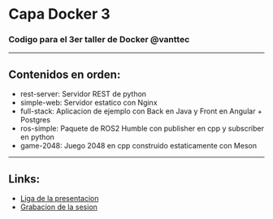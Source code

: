 # Capa Docker 3

### Codigo para el 3er taller de Docker @vanttec

---

## Contenidos en orden:
* rest-server: Servidor REST de python
* simple-web: Servidor estatico con Nginx
* full-stack: Aplicacion de ejemplo con Back en Java y Front en Angular + Postgres
* ros-simple: Paquete de ROS2 Humble con publisher en cpp y subscriber en python
* game-2048: Juego 2048 en cpp construido estaticamente con Meson

---

## Links: 
* [Liga de la presentacion](https://docs.google.com/presentation/d/1ctbxn0hxcof3sFFcTF-EBctwiiq-BUPQSa7KzUeb_gE/edit?usp=sharing)
* [Grabacion de la sesion]()
